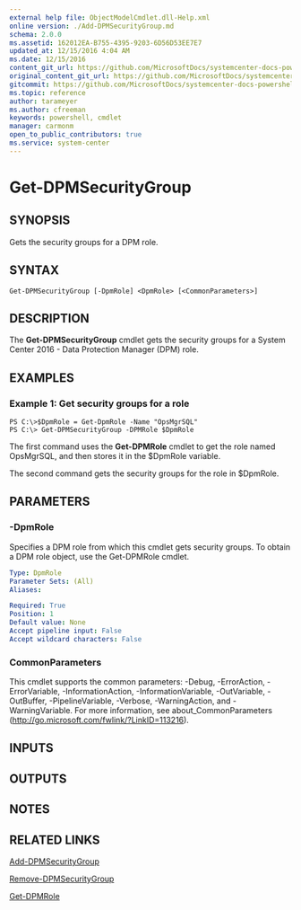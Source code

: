 ```yaml
---
external help file: ObjectModelCmdlet.dll-Help.xml
online version: ./Add-DPMSecurityGroup.md
schema: 2.0.0
ms.assetid: 162012EA-B755-4395-9203-6D56D53EE7E7
updated_at: 12/15/2016 4:04 AM
ms.date: 12/15/2016
content_git_url: https://github.com/MicrosoftDocs/systemcenter-docs-powershell/blob/master/systemcenter-cmdlets/SystemCenter2016/DataProtectionManager/vlatest/Get-DPMSecurityGroup.md
original_content_git_url: https://github.com/MicrosoftDocs/systemcenter-docs-powershell/blob/master/systemcenter-cmdlets/SystemCenter2016/DataProtectionManager/vlatest/Get-DPMSecurityGroup.md
gitcommit: https://github.com/MicrosoftDocs/systemcenter-docs-powershell/blob/7df4508c7b907a214e6a8eca76037b06065ef078/systemcenter-cmdlets/SystemCenter2016/DataProtectionManager/vlatest/Get-DPMSecurityGroup.md
ms.topic: reference
author: tarameyer
ms.author: cfreeman
keywords: powershell, cmdlet
manager: carmonm
open_to_public_contributors: true
ms.service: system-center
---
```


# Get-DPMSecurityGroup

## SYNOPSIS
Gets the security groups for a DPM role.

## SYNTAX

```
Get-DPMSecurityGroup [-DpmRole] <DpmRole> [<CommonParameters>]
```

## DESCRIPTION
The **Get-DPMSecurityGroup** cmdlet gets the security groups for a System Center 2016 - Data Protection Manager (DPM) role.

## EXAMPLES

### Example 1: Get security groups for a role
```
PS C:\>$DpmRole = Get-DpmRole -Name "OpsMgrSQL"
PS C:\> Get-DPMSecurityGroup -DPMRole $DpmRole
```

The first command uses the **Get-DPMRole** cmdlet to get the role named OpsMgrSQL, and then stores it in the $DpmRole variable.

The second command gets the security groups for the role in $DpmRole.

## PARAMETERS

### -DpmRole
Specifies a DPM role from which this cmdlet gets security groups.
To obtain a DPM role object, use the Get-DPMRole cmdlet.

```yaml
Type: DpmRole
Parameter Sets: (All)
Aliases: 

Required: True
Position: 1
Default value: None
Accept pipeline input: False
Accept wildcard characters: False
```

### CommonParameters
This cmdlet supports the common parameters: -Debug, -ErrorAction, -ErrorVariable, -InformationAction, -InformationVariable, -OutVariable, -OutBuffer, -PipelineVariable, -Verbose, -WarningAction, and -WarningVariable. For more information, see about_CommonParameters (http://go.microsoft.com/fwlink/?LinkID=113216).

## INPUTS

## OUTPUTS

## NOTES

## RELATED LINKS

[Add-DPMSecurityGroup](xref:SystemCenter2016/DataProtectionManager/vlatest/Add-DPMSecurityGroup.md)

[Remove-DPMSecurityGroup](xref:SystemCenter2016/DataProtectionManager/vlatest/Remove-DPMSecurityGroup.md)

[Get-DPMRole](xref:SystemCenter2016/DataProtectionManager/vlatest/Get-DPMRole.md)

